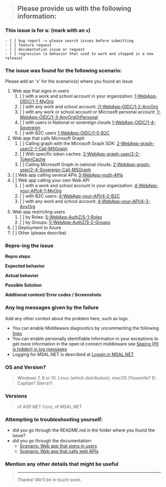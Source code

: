 <!--
IF SUFFICIENT INFORMATION IS NOT PROVIDED VIA THE FOLLOWING TEMPLATE THE ISSUE MIGHT BE CLOSED WITHOUT FURTHER CONSIDERATION OR INVESTIGATION
-->
> Please provide us with the following information:
> ---------------------------------------------------------------

### This issue is for a: (mark with an `x`)
```
- [ ] bug report -> please search issues before submitting
- [ ] feature request
- [ ] documentation issue or request
- [ ] regression (a behavior that used to work and stopped in a new release)
```

### The issue was found for the following scenario:

Please add an 'x' for the scenario(s) where you found an issue

1. Web app that signs in users
   1. [ ] with a work and school account in your organization: [1-WebApp-OIDC/1-1-MyOrg](../blob/master/1-WebApp-OIDC/1-1-MyOrg)
   1. [ ] with any work and school account: [/1-WebApp-OIDC/1-2-AnyOrg](../blob/master/1-WebApp-OIDC/1-2-AnyOrg)
   1. [ ] with any work or school account or Microsoft personal account: [1-WebApp-OIDC/1-3-AnyOrgOrPersonal](../blob/master/1-WebApp-OIDC/1-3-AnyOrgOrPersonal)
   1. [ ] with users in National or sovereign clouds [1-WebApp-OIDC/1-4-Sovereign](../blob/master/1-WebApp-OIDC/1-4-Sovereign)
   1. [ ] with B2C users [1-WebApp-OIDC/1-5-B2C](../blob/master/1-WebApp-OIDC/1-5-B2C)
1. Web app that calls Microsoft Graph
   1. [ ] Calling graph with the Microsoft Graph SDK: [2-WebApp-graph-user/2-1-Call-MSGraph](../blob/master/2-WebApp-graph-user/2-1-Call-MSGraph)
   1. [ ] With specific token caches: [2-WebApp-graph-user/2-2-TokenCache](../blob/master/2-WebApp-graph-user/2-2-TokenCache)
   1. [ ] Calling Microsoft Graph in national clouds: [2-WebApp-graph-user/2-4-Sovereign-Call-MSGraph](../blob/master/2-WebApp-graph-user/2-4-Sovereign-Call-MSGraph)
1. [ ] Web app calling several APIs [3-WebApp-multi-APIs](../blob/master/3-WebApp-multi-APIs)
1. [ ] Web app calling your own Web API
   1. [ ] with a work and school account in your organization: [4-WebApp-your-API/4-1-MyOrg](../blob/master/4-WebApp-your-API/4-1-MyOrg)
   1. [ ] with B2C users: [4-WebApp-your-API/4-2-B2C](../blob/master/4-WebApp-your-API/4-2-B2C)
   1. [ ] with any work and school account: [4-WebApp-your-API/4-3-AnyOrg](../blob/master/4-WebApp-your-API/4-3-AnyOrg)
1. Web app restricting users
   1. [ ] by Roles: [5-WebApp-AuthZ/5-1-Roles](../blob/master/5-WebApp-AuthZ/5-1-Roles)
   1. [ ] by Groups: [5-WebApp-AuthZ/5-2-Groups](../blob/master/5-WebApp-AuthZ/5-2-Groups)
1. [ ] Deployment to Azure
1. [ ] Other (please describe)

### Repro-ing the issue

**Repro steps**

<!-- the minimal steps to reproduce -->

**Expected behavior**
<!-- A clear and concise description of what you expected to happen (or code).-->

**Actual behavior**
<!-- A clear and concise description of what happens, e.g. exception is thrown, UI freezes -->

**Possible Solution**
<!--- Only if you have suggestions on a fix for the bug -->

**Additional context/ Error codes / Screenshots**

### Any log messages given by the failure
Add any other context about the problem here, such as logs. 

- You can enable Middleware diagnostics by uncommenting the following [lines](https://github.com/Azure-Samples/active-directory-aspnetcore-webapp-openidconnect-v2/blob/418e4880ce3307befb25c7af600a886560cadcaa/Microsoft.Identity.Web/StartupHelpers.cs#L81-L83)
- You can enable personally identifiable information in your exceptions to get more information in the open id connect middleware see [Seeing [PII is hidden] in log messages](https://github.com/AzureAD/azure-activedirectory-identitymodel-extensions-for-dotnet/wiki/PII) 
- Logging for MSAL.NET is described at [Loggin in MSAL.NET](https://docs.microsoft.com/en-us/azure/active-directory/develop/msal-logging#logging-in-msalnet)

### OS and Version?
> Windows 7, 8 or 10. Linux (which distribution). macOS (Yosemite? El Capitan? Sierra?)

### Versions
> of ASP.NET Core, of MSAL.NET

### Attempting to troubleshooting yourself:

- did you go through the README.md in the folder where you found the issue?
- did you go through the documentation:
  - [Scenario: Web app that signs in users](https://docs.microsoft.com/en-us/azure/active-directory/develop/scenario-web-app-sign-user-overview)
  - [Scenario: Web app that calls web APIs](https://docs.microsoft.com/en-us/azure/active-directory/develop/scenario-web-app-call-api-overview)
  
### Mention any other details that might be useful

> ---------------------------------------------------------------
> Thanks! We'll be in touch soon.
